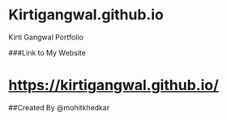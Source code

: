# Kirtigangwal.github.io
Kirti Gangwal Portfolio


###Link to My Website
# https://kirtigangwal.github.io/
##Created By @mohitkhedkar
